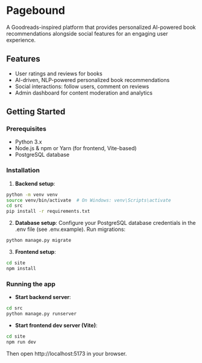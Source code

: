 # Pagebound
A Goodreads-inspired platform that provides personalized AI-powered book recommendations alongside social features for an engaging user experience.

## Features
- User ratings and reviews for books
- AI-driven, NLP-powered personalized book recommendations
- Social interactions: follow users, comment on reviews
- Admin dashboard for content moderation and analytics

## Getting Started
### Prerequisites
- Python 3.x  
- Node.js & npm or Yarn (for frontend, Vite-based)  
- PostgreSQL database 

### Installation
1. **Backend setup**:
``` bash
python -m venv venv
source venv/bin/activate  # On Windows: venv\Scripts\activate
cd src
pip install -r requirements.txt
```
2. **Database setup**:
Configure your PostgreSQL database credentials in the .env file (see .env.example).
Run migrations:
```bash
python manage.py migrate
```
3. **Frontend setup**:
``` bash
cd site
npm install
```

### Running the app
- **Start backend server**:
``` bash
cd src
python manage.py runserver
```
- **Start frontend dev server (Vite)**:
``` bash
cd site
npm run dev
```
Then open http://localhost:5173 in your browser.

